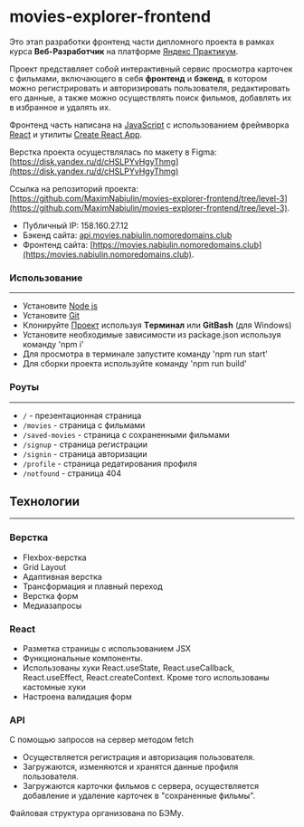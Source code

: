 # movies-explorer-frontend

Это этап разработки фронтенд части дипломного проекта в рамках курса **Веб-Разработчик** на платформе [Яндекс Практикум](https://practicum.yandex.ru/).

Проект представляет собой интерактивный сервис просмотра карточек с фильмами, включающего в себя **фронтенд** и **бэкенд**, в котором можно регистрировать и авторизировать пользователя, редактировать его данные, а также можно осуществлять поиск фильмов, добавлять их в избранное и удалять их.

Фронтенд часть написана на [JavaScript](https://developer.mozilla.org/ru/docs/Web/JavaScript) с использованием фреймворка [React](https://reactjs.org/) и утилиты [Create React App](https://create-react-app.dev/).

Верстка проекта осуществлялась по макету в Figma: [https://disk.yandex.ru/d/cHSLPYvHgyThmg](https://disk.yandex.ru/d/cHSLPYvHgyThmg)

Ссылка на репозиторий проекта: [https://github.com/MaximNabiulin/movies-explorer-frontend/tree/level-3](https://github.com/MaximNabiulin/movies-explorer-frontend/tree/level-3).

* Публичный IP: 158.160.27.12
* Бэкенд сайта: [api.movies.nabiulin.nomoredomains.club](api.movies.nabiulin.nomoredomains.club)
* Фронтенд сайта: [https://movies.nabiulin.nomoredomains.club](https:/movies.nabiulin.nomoredomains.club).

### Использование
------
* Установите [Node js](https://nodejs.org/en/)
* Установите [Git](https://git-scm.com/download/)
* Клонируйте [Проект](https://github.com/MaximNabiulin/movies-explorer-frontend) используя **Tерминал** или **GitBash** (для Windows)
* Установите необходимые зависимости из package.json используя команду 'npm i'
* Для просмотра в терминале запустите команду 'npm run start'
* Для сборки проекта используйте команду 'npm run build'

### Роуты
------
* `/` - презентационная страница
* `/movies` - страница с фильмами
* `/saved-movies` - страница с сохраненными фильмами
* `/signup` - страница регистрации
* `/signin` - страница авторизации
* `/profile` - страница редатирования профиля
* `/notfound` - страница 404

## Технологии
------
### Верстка
* Flexbox-верстка
* Grid Layout
* Адаптивная верстка
* Трансформация и плавный переход
* Верстка форм
* Медиазапросы

### React
* Разметка страницы с использованием JSX
* Функциональные компоненты.
* Использованы хуки React.useState, React.useCallback, React.useEffect,
React.createContext. Кроме того использованы кастомные хуки
* Настроена валидация форм

### API
С помощью запросов на сервер методом fetch
* Осуществляется регистрация и авторизация пользователя.
* Загружаются, изменяются и хранятся данные профиля пользователя.
* Загружаются карточки фильмов с сервера, осуществляется добавление и удаление карточек в "сохраненные фильмы".

Файловая структура организована по БЭМу.
